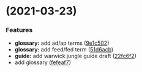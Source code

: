 #  (2021-03-23)


### Features

* **glossary:** add ad/ap terms ([9e1c502](https://github.com/purplequeue/league-guide/commit/9e1c502e6eb52c23a0d123d78bad14b5cafa4d71))
* **glossary:** add feed/fed term ([51d6acb](https://github.com/purplequeue/league-guide/commit/51d6acb667394de635d9188233d7cd3d09ffb8f3))
* **guide:** add warwick jungle guide draft ([22fc6f2](https://github.com/purplequeue/league-guide/commit/22fc6f21f9a1a688a8ee1a52b5848263f0e070d7))
* add glossary ([fefeaf7](https://github.com/purplequeue/league-guide/commit/fefeaf7161abc08d058cce7482a9bc660b772286))



